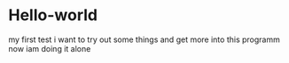 # Hello-world
my first test
i want to try out some things and get more into this programm
now iam doing it alone
